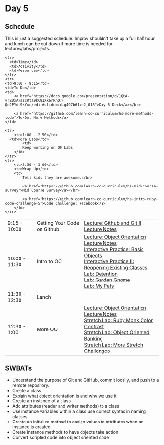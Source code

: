 # Day 5

## Schedule

This is just a suggested schedule. Improv shouldn't take up a full half hour and lunch can be cut down if more time is needed for lectures/labs/projects.

<table>

	<tr>
	  <td>Time</td>
	  <td>Activity</td>
	  <td>Resources</td>
	</tr>	
	<tr>
    <td>9:00 - 9:15</td>
    <td>To-Do</td>
    <td>
        <a href="https://docs.google.com/presentation/d/1QtA-vrZUxAFszcRta9kCW1Xk6rRnO7-Qe2PYdu9kYxc/edit#slide=id.g497b61ce2_018">Day 5 Deck</a></br>

        <a href="https://github.com/learn-co-curriculum/hs-more-methods-todo">To-Do: More Methods</a>
    </td>
  </tr>
  <tr>
	  <td>9:15 - 10:00</td>
	  <td>Getting Your Code on Github</td>
	  <td>
	      <a href="lectures/github-and-git-ii/LECTURE.md">Lecture: Github and Git II</a></br>
        <a href="lectures/github-and-git-ii">Lecture Notes</a></br>
	  </td>
   </tr>
  <tr>
	  <td>10:00 - 11:30</td>
	  <td>Intro to OO</td>
	  <td>
	      <a href="lectures/object-orientation/LECTURE.md">Lecture: Object Orientation</a></br>
        <a href="lectures/object-orientation">Lecture Notes</a></br>
	      <a href="https://github.com/learn-co-curriculum/hs-basic-objects-mini-lab">Interactive Practice: Basic Objects</a></br>
		 		<a href="https://github.com/learn-co-curriculum/hs-oo-existing-classes-mini-lab">Interactive Practice II: Reopening Existing Classes</a></br>
		 		<a href="https://github.com/learn-co-curriculum/hs-detention-oo-lab">Lab: Detention</a></br>
		 		<a href="https://github.com/learn-co-curriculum/hs-garden-gnome-oo-lab">Lab: Garden Gnome</a></br>
		 		<a href="https://github.com/learn-co-curriculum/hs-my-pets-oo-lab">Lab: My Pets</a>
	  </td>
   </tr>
   <tr>
      <td>11:30 - 12:30</td>
      <td>Lunch</td>
      <td></td>
    </tr>
   <tr>
		 <td>12:30 - 1:00</td>
		 <td>More OO</td>
		 <td>
		 	<a href="lectures/object-orientation/LECTURE.md">Lecture: Object Orientation</a></br>
      <a href="lectures/object-orientation">Lecture Notes</a></br>
		 	<a href="https://github.com/learn-co-curriculum/hs-oo-stretch-labs">Stretch Lab: Ruby Monk Color Contrast</a></br>
		 	<a href="https://github.com/learn-co-curriculum/hs-oo-banking">Stretch Lab: Object Oriented Banking</a></br>
		 	<a href="https://github.com/learn-co-curriculum/hs-oo-stretch-challenges-lab">Stretch Lab: More Stretch Challenges</a>
			</td>
   	</tr>
   	
    <tr>
     	<td>1:00 - 2:50</td>
      <td>More Labs</td>
	  		<td>
	        Keep working on OO Labs
	    </td>
    </tr>
    <tr>
	    <td>2:50 - 3:00</td>
	    <td>Wrap Up</td>
	    <td>
	        Tell kids they are awesome.</br>
	        
	        <a href="https://github.com/learn-co-curriculum/hs-mid-course-survey">Mid Course Survey</a></br>

	        <a href="https://github.com/learn-co-curriculum/hs-intro-ruby-code-challenge-5">Code Challenge: Facebook</a>
	    </td>
    </tr>
</table>

## SWBATs
+ Understand the purpose of Git and GitHub, commit locally, and push to a remote repository.
+ Create a class
+ Explain what object orientation is and why we use it
+ Create an instance of a class
+ Add attributes (reader and writer methods) to a class
+ Use instance variables within a class
use correct syntax in naming classes
+ Create an initialize method to assign values to attributes when an instance is created
+ Create instance methods to have objects take action
+ Convert scripted code into object oriented code
